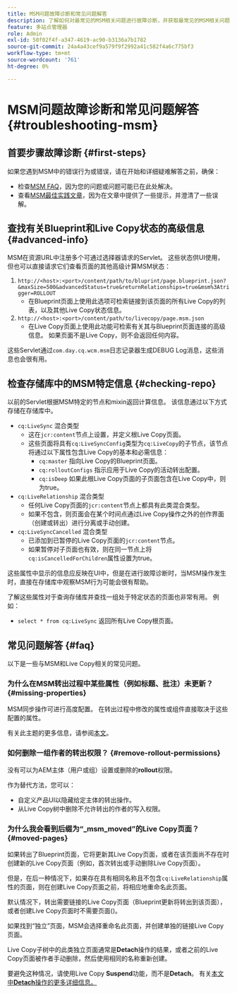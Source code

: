 ```yaml
---
title: MSM问题故障诊断和常见问题解答
description: 了解如何对最常见的MSM相关问题进行故障诊断，并获取最常见的MSM相关问题的答案。
feature: 多站点管理器
role: Admin
exl-id: 50f02f4f-a347-4619-ac90-b3136a7b1782
source-git-commit: 24a4a43cef9a579f9f2992a41c582f4a6c775bf3
workflow-type: tm+mt
source-wordcount: '761'
ht-degree: 0%

---
```


# MSM问题故障诊断和常见问题解答 {#troubleshooting-msm}

## 首要步骤故障诊断 {#first-steps}

如果您遇到MSM中的错误行为或错误，请在开始和详细疑难解答之前，确保：

* 检查[MSM FAQ](#faq)，因为您的问题或问题可能已在此处解决。
* 查看[MSM最佳实践文章](best-practices.md)，因为在文章中提供了一些提示，并澄清了一些误解。

## 查找有关Blueprint和Live Copy状态的高级信息 {#advanced-info}

MSM在资源URL中注册多个可通过选择器请求的Servlet。 这些状态供UI使用，但也可以直接请求它们查看页面的其他高级计算MSM状态：

1. `http://<host>:<port>/content/path/to/bluprint/page.blueprint.json?&maxSize=500&advancedStatus=true&returnRelationships=true&msm%3Atrigger=ROLLOUT`
   * 在Blueprint页面上使用此选项可检索链接到该页面的所有Live Copy的列表，以及其他Live Copy状态信息。
1. `http://<host>:<port>/content/path/to/livecopy/page.msm.json`
   * 在Live Copy页面上使用此功能可检索有关其与Blueprint页面连接的高级信息。 如果页面不是Live Copy，则不会返回任何内容。

这些Servlet通过`com.day.cq.wcm.msm`日志记录器生成DEBUG Log消息，这些消息也会很有用。

## 检查存储库中的MSM特定信息 {#checking-repo}

以前的Servlet根据MSM特定的节点和mixin返回计算信息。 该信息通过以下方式存储在存储库中。

* `cq:LiveSync` 混合类型
   * 这在`jcr:content`节点上设置，并定义根Live Copy页面。
   * 这些页面将具有`cq:LiveSyncConfig`类型为`cq:LiveCopy`的子节点，该节点将通过以下属性包含Live Copy的基本和必需信息：
      * `cq:master` 指向Live Copy的Blueprint页面。
      * `cq:rolloutConfigs` 指示应用于Live Copy的活动转出配置。
      * `cq:isDeep` 如果此根Live Copy页面的子页面包含在Live Copy中，则为true。
* `cq:LiveRelationship` 混合类型
   * 任何Live Copy页面的`jcr:content`节点上都具有此类混合类型。
   * 如果不包含，则页面会在某个时间点通过Live Copy操作之外的创作界面（创建或转出）进行分离或手动创建。
* `cq:LiveSyncCancelled` 混合类型
   * 已添加到已暂停的Live Copy页面的`jcr:content`节点。
   * 如果暂停对子页面也有效，则在同一节点上将`cq:isCancelledForChildren`属性设置为true。

这些属性中显示的信息应反映在UI中，但是在进行故障诊断时，当MSM操作发生时，直接在存储库中观察MSM行为可能会很有帮助。

了解这些属性对于查询存储库并查找一组处于特定状态的页面也非常有用。 例如：

* `select * from cq:LiveSync` 返回所有Live Copy根页面。

## 常见问题解答 {#faq}

以下是一些与MSM和Live Copy相关的常见问题。

### 为什么在MSM转出过程中某些属性（例如标题、批注）未更新？ {#missing-properties}

MSM同步操作可进行高度配置。 在转出过程中修改的属性或组件直接取决于这些配置的属性。

有关此主题的更多信息，请参阅[本文](best-practices.md)。

### 如何删除一组作者的转出权限？ {#remove-rollout-permissions}

没有可以为AEM主体（用户或组）设置或删除的&#x200B;**rollout**&#x200B;权限。

作为替代方法，您可以：

* 自定义产品UI以隐藏给定主体的转出操作。
* 从Live Copy树中删除不允许转出的作者的写入权限。

### 为什么我会看到后缀为“_msm_moved”的Live Copy页面？ {#moved-pages}

如果转出了Blueprint页面，它将更新其Live Copy页面，或者在该页面尚不存在时创建新的Live Copy页面（例如，首次转出或手动删除Live Copy页面）。

但是，在后一种情况下，如果存在具有相同名称且不包含`cq:LiveRelationship`属性的页面，则在创建Live Copy页面之前，将相应地重命名此页面。

默认情况下，转出需要链接的Live Copy页面（Blueprint更新将转出到该页面），或者创建Live Copy页面时不需要页面()。

如果找到“独立”页面，MSM会选择重命名此页面，并创建单独的链接Live Copy页面。

Live Copy子树中的此类独立页面通常是&#x200B;**Detach**&#x200B;操作的结果，或者之前的Live Copy页面被作者手动删除，然后使用相同的名称重新创建。

要避免这种情况，请使用Live Copy **Suspend**&#x200B;功能，而不是&#x200B;**Detach**。 有关[本文中&#x200B;**Detach**&#x200B;操作的更多详细信息。](creating-live-copies.md)
